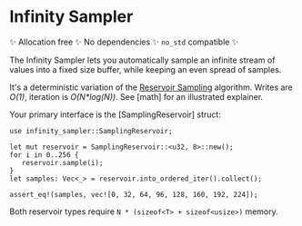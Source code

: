 # Infinity Sampler

✨ Allocation free ✨ No dependencies ✨ `no_std` compatible ✨

The Infinity Sampler lets you automatically sample an infinite stream of values into a fixed size buffer, while keeping an even spread of samples.

It's a deterministic variation of the [Reservoir Sampling](https://en.wikipedia.org/wiki/Reservoir_sampling) algorithm. Writes are *O(1)*, iteration is *O(N\*log(N))*. See [math] for an illustrated explainer.

Your primary interface is the [SamplingReservoir] struct:

```
use infinity_sampler::SamplingReservoir;

let mut reservoir = SamplingReservoir::<u32, 8>::new();
for i in 0..256 {
   reservoir.sample(i);
}
let samples: Vec<_> = reservoir.into_ordered_iter().collect();

assert_eq!(samples, vec![0, 32, 64, 96, 128, 160, 192, 224]);
```

Both reservoir types require `N * (sizeof<T> + sizeof<usize>)` memory.
